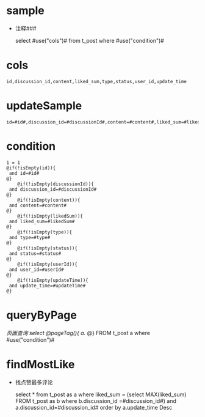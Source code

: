 sample
===
* 注释###

    select #use("cols")# from t_post  where  #use("condition")#

cols
===
	id,discussion_id,content,liked_sum,type,status,user_id,update_time

updateSample
===

	id=#id#,discussion_id=#discussionId#,content=#content#,liked_sum=#likedSum#,type=#type#,status=#status#,user_id=#userId#,update_time=#updateTime#

condition
===

    1 = 1
    @if(!isEmpty(id)){
     and id=#id#
    @}
        @if(!isEmpty(discussionId)){
     and discussion_id=#discussionId#
    @}
        @if(!isEmpty(content)){
     and content=#content#
    @}
        @if(!isEmpty(likedSum)){
     and liked_sum=#likedSum#
    @}
        @if(!isEmpty(type)){
     and type=#type#
    @}
        @if(!isEmpty(status)){
     and status=#status#
    @}
        @if(!isEmpty(userId)){
     and user_id=#userId#
    @}
        @if(!isEmpty(updateTime)){
     and update_time=#updateTime#
    @}
    
queryByPage
===
*页面查询
    select
    @pageTag(){
       a.*
    @} 
    FROM  t_post a
    where #use("condition")#
    
    
findMostLike
===
* 找点赞最多评论

     select * from t_post as a where liked_sum = (select MAX(liked_sum) FROM t_post as b where b.discussion_id =#discussion_id#) and a.discussion_id=#discussion_id# order by a.update_time Desc